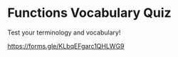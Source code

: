 # Functions Vocabulary Quiz

Test your terminology and vocabulary!

https://forms.gle/KLbqEFgarc1QHLWG9